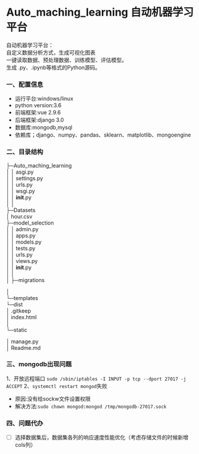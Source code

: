 # Auto_maching_learning 自动机器学习平台
自动机器学习平台：     
自定义数据分析方式，生成可视化图表    
一键读取数据、预处理数据、训练模型、评估模型。    
生成 .py、.ipynb等格式的Python源码。


### 一、配置信息
* 运行平台:windows/linux
* python version:3.6
* 前端框架:vue 2.9.6
* 后端框架:django 3.0
* 数据库:mongodb,mysql
* 依赖库；django、numpy、pandas、sklearn、matplotlib、mongoengine

### 二、目录结构

├─Auto_maching_learning    
│  │  asgi.py    
│  │  settings.py    
│  │  urls.py    
│  │  wsgi.py    
│  │  __init__.py    
│  │  
├─Datasets    
│      hour.csv    
├─model_selection    
│  │  admin.py    
│  │  apps.py    
│  │  models.py    
│  │  tests.py    
│  │  urls.py    
│  │  views.py    
│  │  __init__.py    
│  │  
│  ├─migrations    
    
│              
└─templates    
    └─dist    
        │  .gitkeep    
        │  index.html    
        │      
        └─static    
            
│  manage.py    
│  Readme.md    

           
### 三、mongodb出现问题
1、开放远程端口
`sudo /sbin/iptables -I INPUT -p tcp --dport 27017 -j ACCEPT`
2、`systemctl restart mongod`失败
- 原因:没有给sockw文件设置权限
- 解决方法:`sudo chown mongod:mongod /tmp/mongodb-27017.sock`

### 四、问题代办
- [ ] 选择数据集后，数据集各列的响应速度性能优化（考虑存储文件的时候新增cols列） 